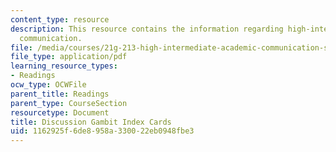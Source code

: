 ```yaml
---
content_type: resource
description: This resource contains the information regarding high-intermediate academic
  communication.
file: /media/courses/21g-213-high-intermediate-academic-communication-spring-2004/1162925f6de8958a330022eb0948fbe3_MIT21G_213S04_discuss.pdf
file_type: application/pdf
learning_resource_types:
- Readings
ocw_type: OCWFile
parent_title: Readings
parent_type: CourseSection
resourcetype: Document
title: Discussion Gambit Index Cards
uid: 1162925f-6de8-958a-3300-22eb0948fbe3
---
```

